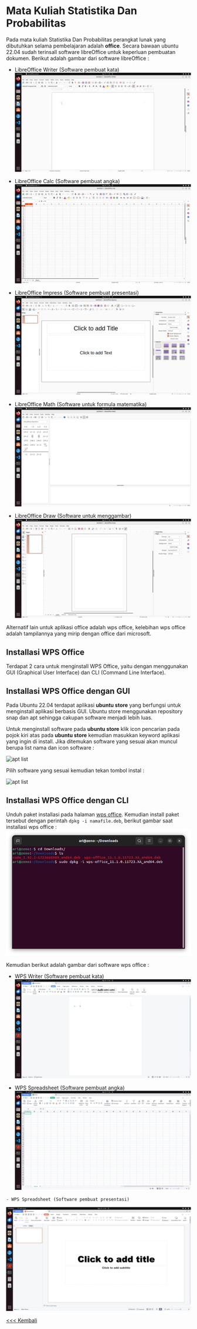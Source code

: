 # Mata Kuliah Statistika Dan Probabilitas
Pada mata kuliah Statistika Dan Probabilitas perangkat lunak yang dibutuhkan selama pembelajaran adalah **office**. Secara bawaan ubuntu 22.04 sudah terinsall software libreOffice untuk keperluan pembuatan dokumen. Berikut adalah gambar dari software libreOffice :
- LibreOffice Writer (Software pembuat kata)
![Writer](img/img_1.png)

- LibreOffice Calc (Software pembuat angka)
![calc](img/img_2.png)

- LibreOffice Impress (Software pembuat presentasi)
![Impress](img/img_3.png)
 
 - LibreOffice Math (Software untuk formula matematika)
![Math](img/img_4.png)

 - LibreOffice Draw (Software untuk menggambar)
![Draw](img/img_5.png)
 
Alternatif lain untuk aplikasi office adalah wps office, kelebihan wps office adalah tampilannya yang mirip dengan office dari microsoft.

 ## Installasi WPS Office
 
  Terdapat 2 cara untuk menginstall WPS Office, yaitu dengan menggunakan GUI (Graphical User Interface) dan CLI (Command Line Interface).
 
  ## Installasi WPS Office dengan GUI
 Pada Ubuntu 22.04 terdapat aplikasi **ubuntu store** yang berfungsi untuk menginstall aplikasi berbasis GUI. Ubuntu store menggunakan repository snap dan apt sehingga cakupan software menjadi lebih luas.
 
 Untuk menginstall software pada **ubuntu store** klik icon pencarian pada pojok kiri atas pada **ubuntu store** kemudian masukkan keyword aplikasi yang ingin di install. Jika ditemukan software yang sesuai akan muncul berupa list nama dan icon software :
 
 ![apt list](img/img_10.png)
 
 Pilih software yang sesuai kemudian tekan tombol instal  :
 
 ![apt list](img/img_11.png)
 
  ## Installasi WPS Office dengan CLI
 
  Unduh paket installasi pada halaman [wps office](www.wps.com). Kemudian install paket tersebut dengan perintah `dpkg -i namafile.deb`, berikut gambar saat installasi  wps office :  
  ![idle python](img/img_6.png)
  
  Kemudian berikut adalah gambar dari software wps office :
  - WPS Writer (Software pembuat kata)
  ![Draw](img/img_7.png)
 
   - WPS Spreadsheet (Software pembuat angka)
  ![Draw](img/img_8.png)
 
    - WPS Spreadsheet (Software pembuat presentasi)
  ![Draw](img/img_9.png)

 
[<<< Kembali](../../README.md)
